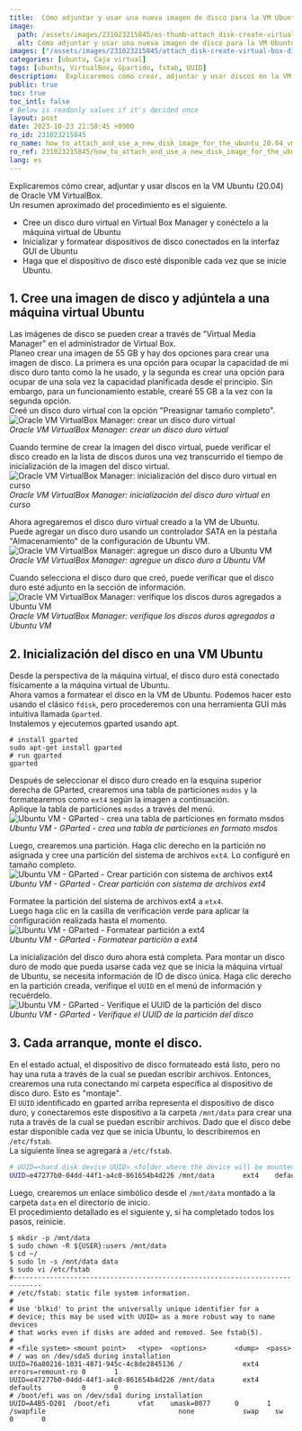 ```yaml
---
title:  Cómo adjuntar y usar una nueva imagen de disco para la VM Ubuntu (20.04) en Oracle VM VirtualBox
image:
  path: /assets/images/231023215845/es-thumb-attach_disk-create-virtual-box-disk-image.png
  alt: Cómo adjuntar y usar una nueva imagen de disco para la VM Ubuntu (20.04) en Oracle VM VirtualBox
images: ["/assets/images/231023215845/attach_disk-create-virtual-box-disk-image.png", "/assets/images/231023215845/attach_disk-virtual-box-media-image.png", "/assets/images/231023215845/attach_disk-choose-disk.png", "/assets/images/231023215845/attach_disk-attached-disk-image.png", "/assets/images/231023215845/attach_disk-create-partition-table.png", "/assets/images/231023215845/attach_disk-create-partition.png", "/assets/images/231023215845/attach_disk-format-disk.png", "/assets/images/231023215845/attach_disk-disk-uuid.png"]
categories: [ubuntu, Caja virtual]
tags: [ubuntu, VirtualBox, Gpartido, fstab, UUID]
description:  Explicaremos cómo crear, adjuntar y usar discos en la VM Ubuntu (20.04) de Oracle VM VirtualBox. Un resumen aproximado del procedimiento es el siguiente.
public: true
toc: true
toc_intl: false
# Below is readonly values if it's decided once
layout: post
date: 2023-10-23 21:58:45 +0900
ro_id: 231023215845
ro_name: how_to_attach_and_use_a_new_disk_image_for_the_ubuntu_20.04_vm_in_oracle_vm_virtualbox
ro_ref: 231023215845/how_to_attach_and_use_a_new_disk_image_for_the_ubuntu_20.04_vm_in_oracle_vm_virtualbox
lang: es
---
```

Explicaremos cómo crear, adjuntar y usar discos en la VM Ubuntu (20.04) de Oracle VM VirtualBox.  
Un resumen aproximado del procedimiento es el siguiente.  
- Cree un disco duro virtual en Virtual Box Manager y conéctelo a la máquina virtual de Ubuntu
- Inicializar y formatear dispositivos de disco conectados en la interfaz GUI de Ubuntu
- Haga que el dispositivo de disco esté disponible cada vez que se inicie Ubuntu.

## 1. Cree una imagen de disco y adjúntela a una máquina virtual Ubuntu
Las imágenes de disco se pueden crear a través de "Virtual Media Manager" en el administrador de Virtual Box.  
Planeo crear una imagen de 55 GB y hay dos opciones para crear una imagen de disco. La primera es una opción para ocupar la capacidad de mi disco duro tanto como la he usado, y la segunda es crear una opción para ocupar de una sola vez la capacidad planificada desde el principio. Sin embargo, para un funcionamiento estable, crearé 55 GB a la vez con la segunda opción.  
Creé un disco duro virtual con la opción "Preasignar tamaño completo".  
![ Oracle VM VirtualBox Manager: crear un disco duro virtual](/assets/images/231023215845/attach_disk-create-virtual-box-disk-image.png)  
_Oracle VM VirtualBox Manager: crear un disco duro virtual_

Cuando termine de crear la imagen del disco virtual, puede verificar el disco creado en la lista de discos duros una vez transcurrido el tiempo de inicialización de la imagen del disco virtual.  
![Oracle VM VirtualBox Manager: inicialización del disco duro virtual en curso](/assets/images/231023215845/attach_disk-virtual-box-media-image.png)  
_Oracle VM VirtualBox Manager: inicialización del disco duro virtual en curso_

Ahora agregaremos el disco duro virtual creado a la VM de Ubuntu.  
Puede agregar un disco duro usando un controlador SATA en la pestaña "Almacenamiento" de la configuración de Ubuntu VM.  
![Oracle VM VirtualBox Manager: agregue un disco duro a Ubuntu VM](/assets/images/231023215845/attach_disk-choose-disk.png)  
_Oracle VM VirtualBox Manager: agregue un disco duro a Ubuntu VM_

Cuando selecciona el disco duro que creó, puede verificar que el disco duro esté adjunto en la sección de información.  
![Oracle VM VirtualBox Manager: verifique los discos duros agregados a Ubuntu VM](/assets/images/231023215845/attach_disk-attached-disk-image.png)  
_Oracle VM VirtualBox Manager: verifique los discos duros agregados a Ubuntu VM_

## 2. Inicialización del disco en una VM Ubuntu
Desde la perspectiva de la máquina virtual, el disco duro está conectado físicamente a la máquina virtual de Ubuntu.  
Ahora vamos a formatear el disco en la VM de Ubuntu. Podemos hacer esto usando el clásico `fdisk`, pero procederemos con una herramienta GUI más intuitiva llamada `Gparted`.  
Instalemos y ejecutemos gparted usando apt.  

```shell
# install gparted
sudo apt-get install gparted
# run gparted
gparted
```
Después de seleccionar el disco duro creado en la esquina superior derecha de GParted, crearemos una tabla de particiones `msdos` y la formatearemos como `ext4` según la imagen a continuación.  
Aplique la tabla de particiones `msdos` a través del menú.  
![Ubuntu VM - GParted - crea una tabla de particiones en formato msdos](/assets/images/231023215845/attach_disk-create-partition-table.png)  
_Ubuntu VM - GParted - crea una tabla de particiones en formato msdos_

Luego, crearemos una partición. Haga clic derecho en la partición no asignada y cree una partición del sistema de archivos `ext4`. Lo configuré en tamaño completo.  
![Ubuntu VM - GParted - Crear partición con sistema de archivos ext4](/assets/images/231023215845/attach_disk-create-partition.png)  
_Ubuntu VM - GParted - Crear partición con sistema de archivos ext4_

Formatee la partición del sistema de archivos ext4 a `etx4`.  
Luego haga clic en la casilla de verificación verde para aplicar la configuración realizada hasta el momento.  
![Ubuntu VM - GParted - Formatear partición a ext4](/assets/images/231023215845/attach_disk-format-disk.png)  
_Ubuntu VM - GParted - Formatear partición a ext4_

La inicialización del disco duro ahora está completa. Para montar un disco duro de modo que pueda usarse cada vez que se inicia la máquina virtual de Ubuntu, se necesita información de ID de disco única. Haga clic derecho en la partición creada, verifique el `UUID` en el menú de información y recuérdelo.  
![Ubuntu VM - GParted - Verifique el UUID de la partición del disco](/assets/images/231023215845/attach_disk-disk-uuid.png)  
_Ubuntu VM - GParted - Verifique el UUID de la partición del disco_

## 3. Cada arranque, monte el disco.
En el estado actual, el dispositivo de disco formateado está listo, pero no hay una ruta a través de la cual se puedan escribir archivos. Entonces, crearemos una ruta conectando mi carpeta específica al dispositivo de disco duro. Esto es "montaje".  
El `UUID` identificado en gparted arriba representa el dispositivo de disco duro, y conectaremos este dispositivo a la carpeta `/mnt/data` para crear una ruta a través de la cual se puedan escribir archivos. Dado que el disco debe estar disponible cada vez que se inicia Ubuntu, lo describiremos en `/etc/fstab`.  
La siguiente línea se agregará a `/etc/fstab`.  

```bash
# UUID=<hard disk device UUID> <folder where the device will be mounted> ext4    defaults          0       0 
UUID=e47277b0-04dd-44f1-a4c0-861654b4d226 /mnt/data       ext4    defaults          0       0 
```
Luego, crearemos un enlace simbólico desde el `/mnt/data` montado a la carpeta `data` en el directorio de inicio.  
El procedimiento detallado es el siguiente y, si ha completado todos los pasos, reinicie.  

```shell
$ mkdir -p /mnt/data
$ sudo chown -R ${USER}:users /mnt/data
$ cd ~/
$ sudo ln -s /mnt/data data
$ sudo vi /etc/fstab  
#-----------------------------------------------------------------------------
# /etc/fstab: static file system information.
#
# Use 'blkid' to print the universally unique identifier for a
# device; this may be used with UUID= as a more robust way to name devices
# that works even if disks are added and removed. See fstab(5).
#
# <file system> <mount point>   <type>  <options>       <dump>  <pass>
# / was on /dev/sda5 during installation
UUID=76a80216-1031-4871-945c-4c8de2845136 /               ext4    errors=remount-ro 0       1
UUID=e47277b0-04dd-44f1-a4c0-861654b4d226 /mnt/data       ext4    defaults          0       0 
# /boot/efi was on /dev/sda1 during installation
UUID=A4B5-D201  /boot/efi       vfat    umask=0077      0       1
/swapfile                                 none            swap    sw              0       0
```
